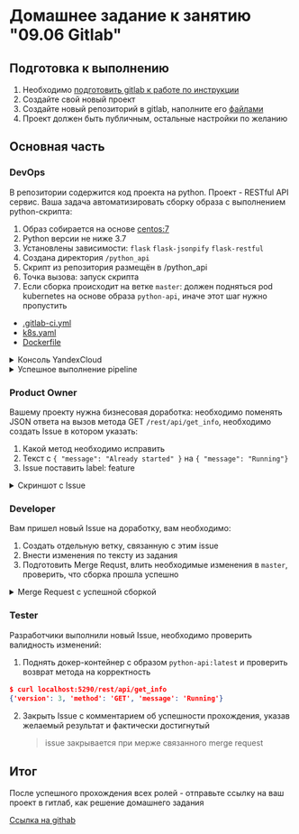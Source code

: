 # Домашнее задание к занятию "09.06 Gitlab"

## Подготовка к выполнению

1. Необходимо [подготовить gitlab к работе по инструкции](https://cloud.yandex.ru/docs/tutorials/infrastructure-management/gitlab-containers)
2. Создайте свой новый проект
3. Создайте новый репозиторий в gitlab, наполните его [файлами](./repository)
4. Проект должен быть публичным, остальные настройки по желанию

## Основная часть

### DevOps

В репозитории содержится код проекта на python. Проект - RESTful API сервис. Ваша задача автоматизировать сборку образа с выполнением python-скрипта:

1. Образ собирается на основе [centos:7](https://hub.docker.com/_/centos?tab=tags&page=1&ordering=last_updated)
2. Python версии не ниже 3.7
3. Установлены зависимости: `flask` `flask-jsonpify` `flask-restful`
4. Создана директория `/python_api`
5. Скрипт из репозитория размещён в /python_api
6. Точка вызова: запуск скрипта
7. Если сборка происходит на ветке `master`: должен подняться pod kubernetes на основе образа `python-api`, иначе этот шаг нужно пропустить

- [.gitlab-ci.yml](./src/gitlab-ci.yml)
- [k8s.yaml](./src/k8s.yaml)
- [Dockerfile](./src/Dockerfile)

<details><summary>Консоль YandexCloud</summary>

![](./img/1.1.png)

</details>
<details><summary>Успешное выполнение pipeline</summary>

![](./img/1.2.png)

</details>

### Product Owner

Вашему проекту нужна бизнесовая доработка: необходимо поменять JSON ответа на вызов метода GET `/rest/api/get_info`, необходимо создать Issue в котором указать:

1. Какой метод необходимо исправить
2. Текст с `{ "message": "Already started" }` на `{ "message": "Running"}`
3. Issue поставить label: feature

<details><summary>Скриншот с Issue</summary>

![](./img/2.1.png)

</details>

### Developer

Вам пришел новый Issue на доработку, вам необходимо:

1. Создать отдельную ветку, связанную с этим issue
2. Внести изменения по тексту из задания
3. Подготовить Merge Requst, влить необходимые изменения в `master`, проверить, что сборка прошла успешно

<details><summary>Merge Request с успешной сборкой</summary>

![](./img/3.1.png)
![](./img/3.2.png)
![](./img/3.3.png)

</details>

### Tester

Разработчики выполнили новый Issue, необходимо проверить валидность изменений:

1. Поднять докер-контейнер с образом `python-api:latest` и проверить возврат метода на корректность

```json
$ curl localhost:5290/rest/api/get_info
{'version': 3, 'method': 'GET', 'message': 'Running'}
```

2. Закрыть Issue с комментарием об успешности прохождения, указав желаемый результат и фактически достигнутый

   > issue закрывается при мерже связанного merge request

## Итог

После успешного прохождения всех ролей - отправьте ссылку на ваш проект в гитлаб, как решение домашнего задания

[Ссылка на githab](https://itcrafting.gitlab.yandexcloud.net/sergej/my_project)
